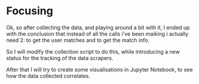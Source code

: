 # Focusing

Ok, so after collecting the data, and playing around a bit with it, I ended up with the conclusion that instead of all the calls i've been maiking i actually need 2: to get the user matches and to get the match info.

So I will modify the collection script to do this, while introducing a new status for the tracking of the data scrapers. 

After that I will try to create some visualisations in Jupyter Notebook, to see how the data collected correlates.